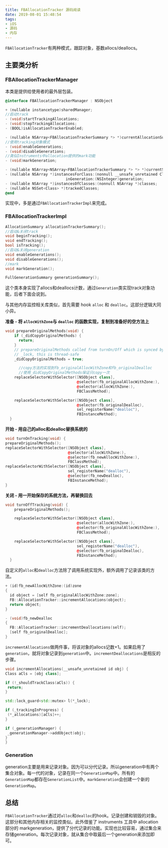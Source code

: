 ```yaml
---
title: FBAllocationTracker 源码阅读
date: 2019-08-01 15:48:54
tags:
- iOS
- 源码
- 内存
---
```




`FBAllocationTracker`有两种模式，跟踪对象，基数allocs/deallocs。

## 主要类分析

### FBAllocationTrackerManager

本类是提供给使用者的最外层包装。

````objective-c
@interface FBAllocationTrackerManager : NSObject

+ (nullable instancetype)sharedManager;
//启动track
- (void)startTrackingAllocations;
- (void)stopTrackingAllocations;
- (BOOL)isAllocationTrackerEnabled;

- (nullable NSArray<FBAllocationTrackerSummary *> *)currentAllocationSummary;
//使用tracking对象模式
- (void)enableGenerations;
- (void)disableGenerations;
//类似Instruments中allocation提供的mark功能
- (void)markGeneration;

- (nullable NSArray<NSArray<FBAllocationTrackerSummary *> *> *)currentSummaryForGenerations;
- (nullable NSArray *)instancesForClass:(nonnull __unsafe_unretained Class)aCls
                           inGeneration:(NSInteger)generation;
- (nullable NSArray *)instancesOfClasses:(nonnull NSArray *)classes;
- (nullable NSSet<Class> *)trackedClasses;
@end
````

实现中，多是通过`FBAllocationTrackerImpl`来完成。

### FBAllocationTrackerImpl

````c++
AllocationSummary allocationTrackerSummary();
//启动&关闭track
void beginTracking();
void endTracking();
bool isTracking();
//启动&关闭generation
void enableGenerations();
void disableGenerations();
//mark
void markGeneration();

FullGenerationSummary generationSummary();
````

这个类本身实现了allocs和deallocs计数，通过`Generation`类实现track对象功能，后者下面会说到。

与其他内存监控相关库类似，首先需要 hook `alloc` 和 `dealloc`。这部分逻辑大同小异。

**准备 - 将 `allocWithZone`与 `dealloc` 的函数实现，复制到准备好的空方法上**

````c++
void prepareOriginalMethods(void) {
    if (_didCopyOriginalMethods) {
      return;
    }
    // prepareOriginalMethods called from turnOn/Off which is synced by
    // _lock, this is thread-safe
    _didCopyOriginalMethods = true;

      //copy方法的实现到fb_originalAllocWithZone和fb_originalDealloc
      //使用_didCopyOriginalMethods保证只copy一次
    replaceSelectorWithSelector([NSObject class],
                                @selector(fb_originalAllocWithZone:),
                                @selector(allocWithZone:),
                                FBClassMethod);

    replaceSelectorWithSelector([NSObject class],
                                @selector(fb_originalDealloc),
                                sel_registerName("dealloc"),
                                FBInstanceMethod);
  }
````

**开始 - 用自己的alloc和dealloc替换系统的**

````c++
void turnOnTracking(void) {
prepareOriginalMethods();
replaceSelectorWithSelector([NSObject class],
                            @selector(allocWithZone:),
                            @selector(fb_newAllocWithZone:),
                            FBClassMethod);
replaceSelectorWithSelector([NSObject class],
                            sel_registerName("dealloc"),
                            @selector(fb_newDealloc),
                            FBInstanceMethod);
}
````

**关闭 - 用一开始保存的系统方法，再替换回去**

````c++
void turnOffTracking(void) {
    prepareOriginalMethods();

    replaceSelectorWithSelector([NSObject class],
                                @selector(allocWithZone:),
                                @selector(fb_originalAllocWithZone:),
                                FBClassMethod);

    replaceSelectorWithSelector([NSObject class],
                                sel_registerName("dealloc"),
                                @selector(fb_originalDealloc),
                                FBInstanceMethod);
  }
````

自定义的`alloc`和`dealloc`方法除了调用系统实现外，额外调用了记录该类的方法。

````c++
+ (id)fb_newAllocWithZone:(id)zone
{
  id object = [self fb_originalAllocWithZone:zone];
  FB::AllocationTracker::incrementAllocations(object);
  return object;
}

- (void)fb_newDealloc
{
  FB::AllocationTracker::incrementDeallocations(self);
  [self fb_originalDealloc];
}
````

`incrementAllocations`做两件事，将该对象的allocs记数+1。如果启用了`generation`，就将对象记录到`generation`中。`incrementDeallocations`是相反的步骤。

 ````c++
void incrementAllocations(__unsafe_unretained id obj) {
Class aCls = [obj class];

if (!_shouldTrackClass(aCls)) {
  return;
}

std::lock_guard<std::mutex> l(*_lock);

if (_trackingInProgress) {
  (*_allocations)[aCls]++;
}

if (_generationManager) {
  _generationManager->addObject(obj);
}
}
 ````

### Generation

generation主要是用来记录对象。因为可以分代记录。所以generation中有两个集合对象。每一代的对象，记录在同一个`GenerationMap`中。所有的`GenerationMap`都存在`GenerationList`中。`markGeneration`会创建一个新的`GenerationMap`。



## 总结

`FBAllocationTracker`通过对`alloc`和`dealloc`的hook。记录创建和销毁的对象。这部分和其他内存相关的监控类似。此外借鉴了 instruments 工具中 allocation 部分的 markgeneration，提供了分代记录的功能。实现也比较容易，通过集合来存储generation。每次记录对象，就从集合中取最后一个generation来添加即可。